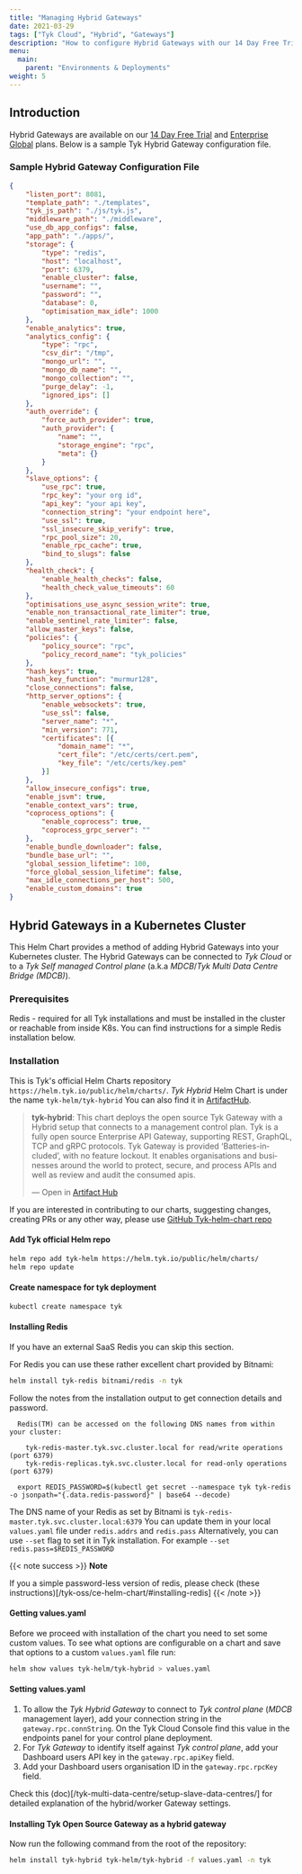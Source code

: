 ```yaml
---
title: "Managing Hybrid Gateways"
date: 2021-03-29
tags: ["Tyk Cloud", "Hybrid", "Gateways"]
description: "How to configure Hybrid Gateways with our 14 Day Free Trial or Enterprise Global plans"
menu:
  main:
    parent: "Environments & Deployments"
weight: 5
---
```


## Introduction

Hybrid Gateways are available on our [14 Day Free Trial](/docs/tyk-cloud/account-billing/plans/#14-day-trial) and [Enterprise Global](/docs/tyk-cloud/account-billing/plans/#enterprise-global-plan) plans. Below is a sample Tyk Hybrid Gateway configuration file.

### Sample Hybrid Gateway Configuration File

```.json
{
    "listen_port": 8081,
    "template_path": "./templates",
    "tyk_js_path": "./js/tyk.js",
    "middleware_path": "./middleware",
    "use_db_app_configs": false,
    "app_path": "./apps/",
    "storage": {
        "type": "redis",
        "host": "localhost",
        "port": 6379,
        "enable_cluster": false,
        "username": "",
        "password": "",
        "database": 0,
        "optimisation_max_idle": 1000
    },
    "enable_analytics": true,
    "analytics_config": {
        "type": "rpc",
        "csv_dir": "/tmp",
        "mongo_url": "",
        "mongo_db_name": "",
        "mongo_collection": "",
        "purge_delay": -1,
        "ignored_ips": []
    },
    "auth_override": {
        "force_auth_provider": true,
        "auth_provider": {
            "name": "",
            "storage_engine": "rpc",
            "meta": {}
        }
    },
    "slave_options": {
        "use_rpc": true,
        "rpc_key": "your org id",
        "api_key": "your api key",
        "connection_string": "your endpoint here",
        "use_ssl": true,
        "ssl_insecure_skip_verify": true,
        "rpc_pool_size": 20,
        "enable_rpc_cache": true,
        "bind_to_slugs": false
    },
    "health_check": {
        "enable_health_checks": false,
        "health_check_value_timeouts": 60
    },
    "optimisations_use_async_session_write": true,
    "enable_non_transactional_rate_limiter": true,
    "enable_sentinel_rate_limiter": false,
    "allow_master_keys": false,
    "policies": {
        "policy_source": "rpc",
        "policy_record_name": "tyk_policies"
    },
    "hash_keys": true,
    "hash_key_function": "murmur128",
    "close_connections": false,
    "http_server_options": {
        "enable_websockets": true,
        "use_ssl": false,
        "server_name": "*",
        "min_version": 771,
        "certificates": [{
            "domain_name": "*",
            "cert_file": "/etc/certs/cert.pem",
            "key_file": "/etc/certs/key.pem"
        }]
    },
    "allow_insecure_configs": true,
    "enable_jsvm": true,
    "enable_context_vars": true,
    "coprocess_options": {
        "enable_coprocess": true,
        "coprocess_grpc_server": ""
    },
    "enable_bundle_downloader": false,
    "bundle_base_url": "",
    "global_session_lifetime": 100,
    "force_global_session_lifetime": false,
    "max_idle_connections_per_host": 500,
    "enable_custom_domains": true
}
```

## Hybrid Gateways in a Kubernetes Cluster
This Helm Chart provides a method of adding Hybrid Gateways into your Kubernetes cluster.
The Hybrid Gateways can be connected to *Tyk Cloud* or to a *Tyk Self managed Control plane* (a.k.a *MDCB*/*Tyk Multi Data Centre Bridge (MDCB)*).

### Prerequisites
Redis - required for all Tyk installations and must be installed in the cluster or
        reachable from inside K8s. You can find instructions for a simple Redis installation below.

### Installation

This is Tyk's official Helm Charts repository `https://helm.tyk.io/public/helm/charts/`.
*Tyk Hybrid* Helm Chart is under the name `tyk-helm/tyk-hybrid`
You can also find it in [ArtifactHub](https://artifacthub.io/packages/helm/tyk-helm/tyk-hybrid).
<div class="artifacthub-widget" data-url="https://artifacthub.io/packages/helm/tyk-helm/tyk-hybrid" data-theme="light" data-header="true" data-responsive="true"><blockquote><p lang="en" dir="ltr"><b>tyk-hybrid</b>: This chart deploys the open source Tyk Gateway with a Hybrid setup that connects to a management control plan. Tyk is a fully open source Enterprise API Gateway, supporting REST, GraphQL, TCP and gRPC protocols. Tyk Gateway is provided ‘Batteries-included’, with no feature lockout. It enables organisations and businesses around the world to protect, secure, and process APIs and well as review and audit the consumed apis.</p>&mdash; Open in <a href="https://artifacthub.io/packages/helm/tyk-helm/tyk-hybrid">Artifact Hub</a></blockquote></div><script async src="https://artifacthub.io/artifacthub-widget.js"></script>

If you are interested in contributing to our charts, suggesting changes, creating PRs or any other way,
please use [GitHub Tyk-helm-chart repo](https://github.com/TykTechnologies/tyk-helm-chart/tree/master/tyk-hybrid)

#### Add Tyk official Helm repo
```bash
helm repo add tyk-helm https://helm.tyk.io/public/helm/charts/
helm repo update
```

#### Create namespace for tyk deployment
```bash
kubectl create namespace tyk
```

#### Installing Redis
If you have an external SaaS Redis you can skip this section.

For Redis you can use these rather excellent chart provided by Bitnami:

```bash
helm install tyk-redis bitnami/redis -n tyk
```
Follow the notes from the installation output to get connection details and password.
```
  Redis(TM) can be accessed on the following DNS names from within your cluster:

    tyk-redis-master.tyk.svc.cluster.local for read/write operations (port 6379)
    tyk-redis-replicas.tyk.svc.cluster.local for read-only operations (port 6379)

  export REDIS_PASSWORD=$(kubectl get secret --namespace tyk tyk-redis -o jsonpath="{.data.redis-password}" | base64 --decode)
```

The DNS name of your Redis as set by Bitnami is `tyk-redis-master.tyk.svc.cluster.local:6379`
You can update them in your local `values.yaml` file under `redis.addrs` and `redis.pass`
Alternatively, you can use `--set` flag to set it in Tyk installation. For example  `--set redis.pass=$REDIS_PASSWORD`


{{< note success >}}
**Note**

If you a simple password-less version of redis, please check (these instructions)[/tyk-oss/ce-helm-chart/#installing-redis]
{{< /note >}}

#### Getting values.yaml
Before we proceed with installation of the chart you need to set some custom values.
To see what options are configurable on a chart and save that options to a custom `values.yaml` file run:
 ```bash
helm show values tyk-helm/tyk-hybrid > values.yaml
```

#### Setting values.yaml
1. To allow the *Tyk Hybrid Gateway* to connect to *Tyk control plane* (*MDCB* management layer), add your connection
string in the `gateway.rpc.connString`. On the Tyk Cloud Console find this value in the endpoints panel for your control plane deployment.
2. For *Tyk Gateway* to identify itself against *Tyk control plane*, add your Dashboard users API key in the `gateway.rpc.apiKey` field.
3. Add your Dashboard users organisation ID in the `gateway.rpc.rpcKey` field.

Check this (doc)[/tyk-multi-data-centre/setup-slave-data-centres/] for detailed explanation of the hybrid/worker Gateway settings.

#### Installing Tyk Open Source Gateway as a hybrid gateway
Now run the following command from the root of the repository:
```bash
helm install tyk-hybrid tyk-helm/tyk-hybrid -f values.yaml -n tyk
```
